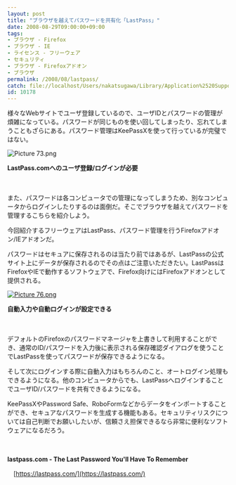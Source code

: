 ```yaml
---
layout: post
title: "ブラウザを越えてパスワードを共有化「LastPass」"
date: 2008-08-29T09:00:00+09:00
tags: 
- ブラウザ - Firefox
- ブラウザ - IE
- ライセンス - フリーウェア
- セキュリティ
- ブラウザ - Firefoxアドオン
- ブラウザ
permalink: /2008/08/lastpass/
catch: file://localhost/Users/nakatsugawa/Library/Application%2520Support/ecto3/cache/7EDB6BEC-736B-46D7-AACB-7C127C229879t.jpeg
id: 10178
---
```

様々なWebサイトでユーザ登録しているので、ユーザIDとパスワードの管理が煩雑になっている。パスワードが同じものを使い回してしまったり、忘れてしまうこともざらにある。パスワード管理はKeePassXを使って行っているが完璧ではない。

  

![Picture 73.png](https://images.moongift.jp/2008/08/picture-73.jpg)  
  
**LastPass.comへのユーザ登録/ログインが必要**

  

　

  

また、パスワードは各コンピュータでの管理になってしまうため、別なコンピュータからログインしたりするのは面倒だ。そこでブラウザを越えてパスワードを管理するこちらを紹介しよう。

  

今回紹介するフリーウェアはLastPass、パスワード管理を行うFirefoxアドオン/IEアドオンだ。

  
  
<!--more-->  

パスワードはセキュアに保存されるのは当たり前ではあるが、LastPassの公式サイト上にデータが保存されるのでその点はご注意いただきたい。LastPassはFirefoxやIEで動作するソフトウェアで、Firefox向けにはFirefoxアドオンとして提供される。

  

[![Picture 76.png](file://localhost/Users/nakatsugawa/Library/Application%20Support/ecto3/cache/7EDB6BEC-736B-46D7-AACB-7C127C229879t.jpeg)](https://images.moongift.jp/2008/08/picture-76.jpg)  
  
**自動入力や自動ログインが設定できる**

  

　

  

デフォルトのFirefoxのパスワードマネージャを上書きして利用することができ、通常のID/パスワードを入力後に表示される保存確認ダイアログを使うことでLastPassを使ってパスワードが保存できるようになる。

  

そして次にログインする際に自動入力はもちろんのこと、オートログイン処理もできるようになる。他のコンピュータからでも、LastPassへログインすることでユーザID/パスワードを共有できるようになる。

  

KeePassXやPassword Safe、RoboFormなどからデータをインポートすることができ、セキュアなパスワードを生成する機能もある。セキュリティリスクについては自己判断でお願いしたいが、信頼さえ担保できるなら非常に便利なソフトウェアになるだろう。

  

　

  

**lastpass.com - The Last Password You'll Have To Remember**  
  
　[https://lastpass.com/](https://lastpass.com/)

  
